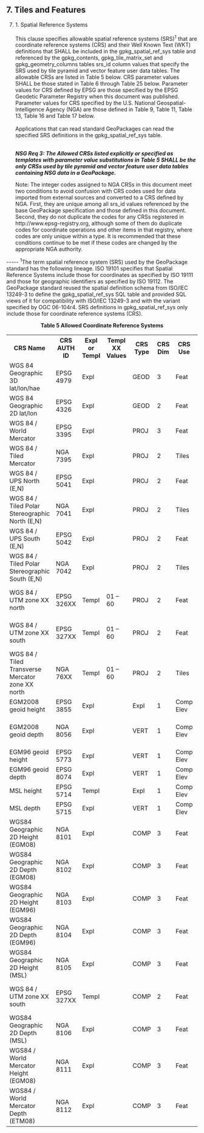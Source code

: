 <h2> 7.	Tiles and Features </h2>
<ol start="7"><li>1.	Spatial Reference Systems<br><br>
	This  clause specifies allowable spatial reference systems (SRS)<sup>1</sup>  that are coordinate reference systems (CRS) and their Well Known Text (WKT) definitions that SHALL be included in the gpkg_spatial_ref_sys table and referenced by the gpkg_contents, gpkg_tile_matrix_set and gpkg_geometry_columns tables srs_id column values that specify the SRS used by tile pyramid and vector feature user data tables.  The allowable CRSs are listed in Table 5 below.  CRS parameter values SHALL be those stated in Table 6 through Table 25 below.  Parameter values for CRS defined by EPSG are those specified by the EPSG Geodetic Parameter Registry when this document was published.  Parameter values for CRS specified by the U.S. National Geospatial-Intelligence Agency (NGA) are those defined in Table 9, Table 11, Table 13, Table 16 and Table 17 below.<br><br> 
Applications that can read standard GeoPackages can read the specified SRS definitions in the gpkg_spatial_ref_sys table.  
<br><br>
	
<b><i>NSG Req 3: The Allowed CRSs listed explicitly or specified as templates with parameter value substitutions in Table 5 SHALL be the only CRSs used by tile pyramid and vector feature user data tables containing NSG data in a GeoPackage.</i></b>
<p>Note:  The integer codes assigned to NGA CRSs in this document meet two conditions to avoid confusion with CRS codes used for data imported from external sources and converted to a CRS defined by NGA.  First, they are unique among all srs_id values referenced by the base GeoPackage specification and those defined in this document.  Second, they do not duplicate the codes for any CRSs registered in http://www.epsg-registry.org, although some of them do duplicate codes for coordinate operations and other items in that registry, where codes are only unique within a type.  It is recommended that these conditions continue to be met if these codes are changed by the appropriate NGA authority.</p>
</ol>
-----
<sup>1</sup>The term spatial reference system (SRS) used by the GeoPackage standard has the following lineage.  ISO 19101 specifies that Spatial Reference Systems include those for coordinates as specified by ISO 19111 and those for geographic identifiers as specified by ISO 19112.  The GeoPackage standard reused the spatial definition schema from ISO/IEC 13249-3 to define the gpkg_spatial_ref_sys SQL table and provided SQL views of it for compatibility with ISO/IEC 13249-3 and with the variant specified by OGC 06-104r4.  SRS definitions in gpkg_spatial_ref_sys only include those for coordinate reference systems (CRS).
<p align="middle"><b>Table 5 Allowed Coordinate Reference Systems</b><table>
  <tr>
    <th>CRS Name</th>
    <th>CRS<br> AUTH<br> ID</th>
    <th>Expl<br> or<br> Templ</th>
    <th>Templ<br> XX<br> Values</th>
    <th>CRS<br> Type</th>
    <th>CRS<br> Dim</th>
    <th>CRS<br> Use</th>
    <th>CRS<br> Def</th>
  </tr>
  <tr>
    <td>WGS 84 Geographic 3D lat/lon/hae</td>
    <td>EPSG 4979</td>
    <td>Expl</td>
    <td></td>
    <td>GEOD</td>
    <td>3</td>
    <td>Feat</td>
    <td>Table 6</td>
  </tr>
   <tr>
    <td>WGS 84 Geographic 2D lat/lon</td>
    <td>EPSG 4326</td>
    <td>Expl</td>
    <td></td>
    <td>GEOD</td>
    <td>2</td>
    <td>Feat</td>
    <td>Table 7</td>
  </tr>
   <tr>
    <td>WGS 84 / World Mercator</td>
    <td>EPSG 3395</td>
    <td>Expl</td>
    <td></td>
    <td>PROJ</td>
    <td>3</td>
    <td>Feat</td>
    <td>Table 8</td>
  </tr>
   <tr>
    <td>WGS 84 / Tiled Mercator</td>
    <td>NGA 7395</td>
    <td>Expl</td>
    <td></td>
    <td>PROJ</td>
    <td>2</td>
    <td>Tiles</td>
    <td>Table 9</td>
  </tr>
  <tr>
    <td>WGS 84 / UPS North (E,N)</td>
    <td>EPSG 5041</td>	
    <td>Expl</td> 
    <td> </td>		
    <td>PROJ</td>	
    <td>2</td>	
    <td>Feat</td>	
    <td>Table 10</td>
  </tr>
  <tr>
    <td>WGS 84 / Tiled Polar Stereographic North (E,N)</td> 
    <td>NGA 7041</td>	
    <td>Expl</td> 
    <td></td>		
    <td>PROJ</td>	
    <td>2</td>	
    <td>Tiles</td>	
    <td>Table 11</td>
  </tr>
  <tr>
    <td>WGS 84 / UPS South (E,N)</td>	
    <td>EPSG 5042</td>	
    <td>Expl</td> 
    <td></td>		
    <td>PROJ</td>	
    <td>2</td>	
    <td>Feat</td>	
    <td>Table 12</td>
  </tr>
  <tr>
    <td>WGS 84 / Tiled Polar Stereographic South (E,N)</td>	
    <td>NGA 7042</td>	
    <td>Expl</td> 
    <td></td>		
    <td>PROJ</td>	
    <td>2</td>	
    <td>Tiles</td>	
    <td>Table 13</td>
  </tr>
  <tr>
    <td>WGS 84 / UTM zone XX north</td>	
    <td>EPSG 326XX</td>	
    <td>Templ</td>	
    <td>01 – 60</td>	
    <td>PROJ</td>	
    <td>2</td>	
    <td>Feat</td>	
    <td>Table 14 Table 15</td>
  </tr>
  <tr>
    <td>WGS 84 / UTM zone XX south</td>	
    <td>EPSG 327XX</td>	
    <td>Templ</td>	
    <td>01 – 60</td>	
    <td>PROJ</td>	
    <td>2</td>	
    <td>Feat</td>	
    <td>Table 14 Table 15</td>
  </tr>
  <tr>
    <td>WGS 84 / Tiled Transverse Mercator zone XX north</td>	
    <td>NGA 76XX</td>	
    <td>Templ</td>	
    <td>01 – 60</td>	
    <td>PROJ</td>	
    <td>2</td>	
    <td>Tiles</td>	
    <td>Table 16 Table 17</td>
  </tr>
  <tr>
    <td>EGM2008 geoid height</td>	
    <td>EPSG  3855</td>	
    <td>Expl</td>	
    <td> </td>	
    <td>Expl</td>	
    <td>1</td>	
    <td>Comp Elev</td>	
    <td>Table 18</td>
  </tr>
  <tr>
    <td>EGM2008 geoid depth</td>	
    <td>NGA 8056</td>	
    <td>Expl</td>	
    <td> </td>	
    <td>VERT</td>	
    <td>1</td>	
    <td>Comp Elev</td>	
    <td>Table 14 Table 15</td>
  </tr>
  <tr>
    <td>EGM96 geoid height</td>	
    <td>EPSG 5773</td>	
    <td>Expl</td>	
    <td> </td>	
    <td>VERT</td>	
    <td>1</td>	
    <td>Comp Elev</td>	
    <td>Table 20</td>
  </tr>
  <tr>
    <td>EGM96 geoid depth</td>	
    <td>EPSG 8074</td>	
    <td>Expl</td>	
    <td> </td>	
    <td>VERT</td>	
    <td>1</td>	
    <td>Comp Elev</td>	
    <td>Table 21</td>
  </tr>
  <tr>
    <td>MSL height</td>	
    <td>EPSG 5714</td>	<td>Templ</td>	
    <td> </td>	
    <td>Expl</td>	
    <td>1</td>	
    <td>Comp Elev</td>	
    <td>Table 22</td>
  </tr>
  <tr>
    <td>MSL depth</td>	
    <td>EPSG 5715</td>	
    <td>Expl</td>	
    <td> </td>	
    <td>VERT</td>	
    <td>1</td>	
    <td>Comp Elev</td>	
    <td>Table 23</td>
  </tr>
  <tr>
    <td>WGS84 Geographic 2D Height (EGM08)</td>	
    <td>NGA 8101</td>	
    <td>Expl</td>	
    <td> </td>	
    <td>COMP</td>	
    <td>3</td>	
    <td>Feat</td>	
    <td>Table 24<br> Table 25</td>
  </tr>
  <tr>
    <td>WGS84 Geographic 2D Depth (EGM08)</td>	
    <td>NGA 8102</td>	
    <td>Expl</td>	
    <td> </td>	
    <td>COMP</td>	
    <td>3</td>	
    <td>Feat</td>	
    <td>Table 24 Table 25</td>
  </tr>
  <tr>
    <td>WGS84 Geographic 2D Height (EGM96)</td>	
    <td>NGA 8103</td>	
    <td>Expl</td>	
    <td> </td>	
    <td>COMP</td>	
    <td>3</td>	
    <td>Feat</td>	
    <td>Table 24 Table 25</td>
  </tr>
  <tr>
    <td>WGS84 Geographic 2D Depth (EGM96)</td>	
    <td>NGA 8104</td>	
    <td>Expl</td>	
    <td> </td>	
    <td>COMP</td>	
    <td>3</td>	
    <td>Feat</td>	
    <td>Table 24 Table 25</td>
  </tr>
  <tr>
    <td>WGS84 Geographic 2D Height (MSL)</td>	
    <td>NGA 8105</td>	
    <td>Expl</td>	
    <td> </td>	
    <td>COMP</td>	
    <td>3</td>	
    <td>Feat</td>	
    <td>Table 24 Table 25</td>
  </tr>
  <tr>
    <td>WGS 84 / UTM zone XX south</td>	
    <td>EPSG 327XX</td>	<td>Templ</td>	
    <td> </td>	
    <td>COMP</td>	
    <td>2</td>	
    <td>Feat</td>	
    <td>Table 24 Table 25</td>
  </tr>
  <tr>
    <td>WGS84 Geographic 2D Depth (MSL)</td>	
    <td>NGA 8106</td>	
    <td>Expl</td>	
    <td> </td>	
    <td>COMP</td>	
    <td>3</td>	
    <td>Feat</td>	
    <td>Table 24 Table 25</td>
  </tr>
  <tr>
    <td>WGS84 / World Mercator Height (EGM08)</td>	
    <td>NGA 8111</td>	
    <td>Expl</td>	
    <td> </td>	
    <td>COMP</td>	
    <td>3</td>	
    <td>Feat</td>	
    <td>Table 24 Table 25</td>
  </tr>
   <tr>
    <td>WGS84 / World Mercator Depth (ETM08)</td>	
    <td>NGA 8112</td>	
    <td>Expl</td>	
    <td> </td>	
    <td>COMP</td>	
    <td>3</td>	
    <td>Feat</td>	
    <td>Table 24 Table 25</td>
  </tr>
  </table></p> 


